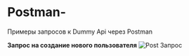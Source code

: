# Postman-
Примеры запросов к Dummy Api через Postman

**Запрос на создание нового пользователя**
![Post Запрос](https://user-images.githubusercontent.com/107407852/175286346-76b88f96-96e2-4611-ac91-d9b71490966c.png)
